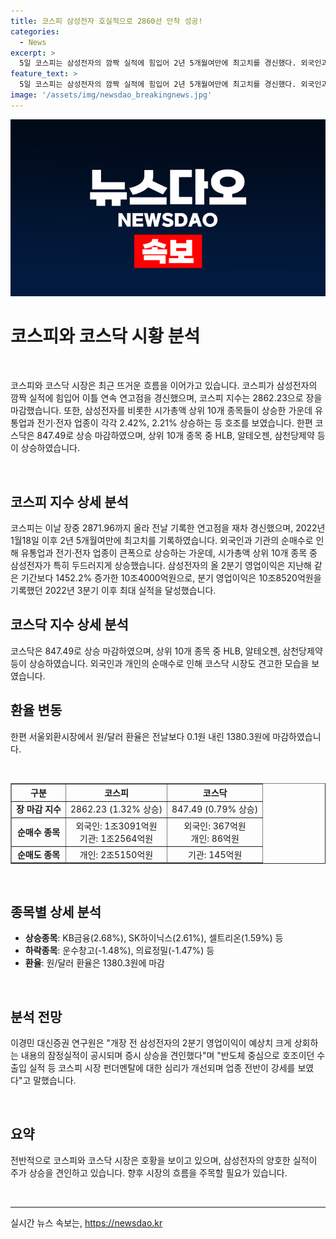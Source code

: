 ```yaml
---
title: 코스피 삼성전자 호실적으로 2860선 안착 성공!
categories:
  - News
excerpt: >
  5일 코스피는 삼성전자의 깜짝 실적에 힘입어 2년 5개월여만에 최고치를 경신했다. 외국인과 기관은 순매수로 유통업과 전기·전자 업종이 상승했고, 삼성전자의 2분기 영업이익은 지난해 같은 기간보다 1452.2% 증가한 10조4000억원이다. 코스닥은 HLB와 알테오젠이 상승하며 847.49로 마감했다.
feature_text: >
  5일 코스피는 삼성전자의 깜짝 실적에 힘입어 2년 5개월여만에 최고치를 경신했다. 외국인과 기관은 순매수로 유통업과 전기·전자 업종이 상승했고, 삼성전자의 2분기 영업이익은 지난해 같은 기간보다 1452.2% 증가한 10조4000억원이다. 코스닥은 HLB와 알테오젠이 상승하며 847.49로 마감했다.
image: '/assets/img/newsdao_breakingnews.jpg'
---
```


<p><img src="/assets/img/newsdao_breakingnews.jpg" alt="ranknews 속보" /></p>

<h1 data-ke-size="size26"><b>코스피와 코스닥 시황 분석</b></h1>

<p data-ke-size="size16">&nbsp;</p>

<p>코스피와 코스닥 시장은 최근 뜨거운 흐름을 이어가고 있습니다. 코스피가 삼성전자의 깜짝 실적에 힘입어 이틀 연속 연고점을 경신했으며, 코스피 지수는 2862.23으로 장을 마감했습니다. 또한, 삼성전자를 비롯한 시가총액 상위 10개 종목들이 상승한 가운데 유통업과 전기·전자 업종이 각각 2.42%, 2.21% 상승하는 등 호조를 보였습니다. 한편 코스닥은 847.49로 상승 마감하였으며, 상위 10개 종목 중 HLB, 알테오젠, 삼천당제약 등이 상승하였습니다.</p></p>

<p data-ke-size="size16">&nbsp;</p>

<h2 data-ke-size="size24">코스피 지수 상세 분석</h2>

<p data-ke-size="size16">코스피는 이날 장중 2871.96까지 올라 전날 기록한 연고점을 재차 경신했으며, 2022년 1월18일 이후 2년 5개월여만에 최고치를 기록하였습니다. 외국인과 기관의 순매수로 인해 유통업과 전기·전자 업종이 큰폭으로 상승하는 가운데, 시가총액 상위 10개 종목 중 삼성전자가 특히 두드러지게 상승했습니다. 삼성전자의 올 2분기 영업이익은 지난해 같은 기간보다 1452.2% 증가한 10조4000억원으로, 분기 영업이익은 10조8520억원을 기록했던 2022년 3분기 이후 최대 실적을 달성했습니다.</p>

<h2 data-ke-size="size24">코스닥 지수 상세 분석</h2>

<p data-ke-size="size16">코스닥은 847.49로 상승 마감하였으며, 상위 10개 종목 중 HLB, 알테오젠, 삼천당제약 등이 상승하였습니다. 외국인과 개인의 순매수로 인해 코스닥 시장도 견고한 모습을 보였습니다.</p>

<h2 data-ke-size="size24">환율 변동</h2>

<p data-ke-size="size16">한편 서울외환시장에서 원/달러 환율은 전날보다 0.1원 내린 1380.3원에 마감하였습니다.</p>

<p data-ke-size="size16">&nbsp;</p>

<table border="1">
<thead>
<tr>
<th style="text-align: center;">구분</th>
<th style="text-align: center;">코스피</th>
<th style="text-align: center;">코스닥</th>
</tr>
</thead>
<tbody>
<tr>
<td style="text-align: center;"><b>장 마감 지수</b></td>
<td style="text-align: center;">2862.23 (1.32% 상승)</td>
<td style="text-align: center;">847.49 (0.79% 상승)</td>
</tr>
<tr>
<td style="text-align: center;"><b>순매수 종목</b></td>
<td style="text-align: center;">외국인: 1조3091억원<br>기관: 1조2564억원</td>
<td style="text-align: center;">외국인: 367억원<br>개인: 86억원</td>
</tr>
<tr>
<td style="text-align: center;"><b>순매도 종목</b></td>
<td style="text-align: center;">개인: 2조5150억원</td>
<td style="text-align: center;">기관: 145억원</td>
</tr>
</tbody>
</table>

<p data-ke-size="size16">&nbsp;</p>

<h2 data-ke-size="size24">종목별 상세 분석</h2>

<ul>
<li><b>상승종목</b>: KB금융(2.68%), SK하이닉스(2.61%), 셀트리온(1.59%) 등</li>
<li><b>하락종목</b>: 운수창고(-1.48%), 의료정밀(-1.47%) 등</li>
<li><b>환율</b>: 원/달러 환율은 1380.3원에 마감</li>
</ul>

<p data-ke-size="size16">&nbsp;</p>

<h2 data-ke-size="size24">분석 전망</h2>

<p data-ke-size="size16">이경민 대신증권 연구원은 "개장 전 삼성전자의 2분기 영업이익이 예상치 크게 상회하는 내용의 잠정실적이 공시되며 증시 상승을 견인했다"며 "반도체 중심으로 호조이던 수출입 실적 등 코스피 시장 펀더멘탈에 대한 심리가 개선되며 업종 전반이 강세를 보였다"고 말했습니다.</p>

<p data-ke-size="size16">&nbsp;</p>

<h2 data-ke-size="size24">요약</h2>

<p data-ke-size="size16">전반적으로 코스피와 코스닥 시장은 호황을 보이고 있으며, 삼성전자의 양호한 실적이 주가 상승을 견인하고 있습니다. 향후 시장의 흐름을 주목할 필요가 있습니다.</p>

<p data-ke-size="size16">&nbsp;</p>

<hr>
실시간 뉴스 속보는, <a href="https://newsdao.kr" rel="dofollow">https://newsdao.kr</a>


